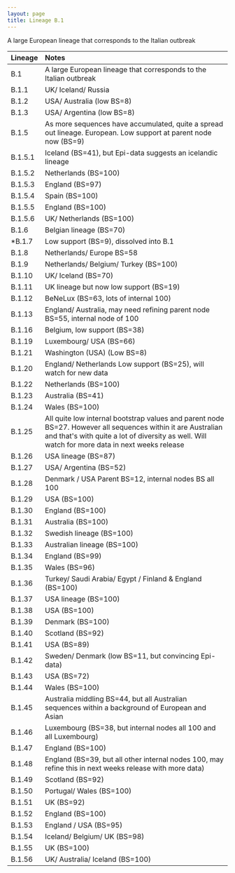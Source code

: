 ```yaml
---
layout: page
title: Lineage B.1
---
```


<p>A large European lineage that corresponds to the Italian outbreak</p>

| Lineage | Notes |
|:-----|:-----|
| B.1 | A large European lineage that corresponds to the Italian outbreak |
| B.1.1 | UK/ Iceland/ Russia |
| B.1.2 | USA/ Australia (low BS=8) |
| B.1.3 | USA/ Argentina (low BS=8) |
| B.1.5 | As more sequences have accumulated, quite a spread out lineage. European. Low support at parent node now (BS=9) |
| B.1.5.1 | Iceland (BS=41), but Epi-data suggests an icelandic lineage |
| B.1.5.2 | Netherlands (BS=100) |
| B.1.5.3 | England (BS=97) |
| B.1.5.4 | Spain (BS=100) |
| B.1.5.5 | England (BS=100) |
| B.1.5.6 | UK/ Netherlands (BS=100) |
| B.1.6 | Belgian lineage (BS=70) |
| *B.1.7 | Low support (BS=9), dissolved into B.1 |
| B.1.8 | Netherlands/ Europe BS=58 |
| B.1.9 | Netherlands/ Belgium/ Turkey (BS=100) |
| B.1.10 | UK/ Iceland (BS=70) |
| B.1.11 | UK lineage but now low support (BS=19) |
| B.1.12 | BeNeLux (BS=63, lots of internal 100) |
| B.1.13 | England/ Australia, may need refining parent node BS=55, internal node of 100 |
| B.1.16 | Belgium, low support (BS=38) |
| B.1.19 | Luxembourg/ USA (BS=66) |
| B.1.21 | Washington (USA) (Low BS=8) |
| B.1.20 | England/ Netherlands Low support (BS=25), will watch for new data |
| B.1.22 | Netherlands (BS=100) |
| B.1.23 | Australia (BS=41) |
| B.1.24 | Wales (BS=100) |
| B.1.25 | All quite low internal bootstrap values and parent node BS=27. However all sequences within it are Australian and that's with quite a lot of diversity as well. Will watch for more data in next weeks release |
| B.1.26 | USA lineage (BS=87) |
| B.1.27 | USA/ Argentina (BS=52) |
| B.1.28 | Denmark / USA Parent BS=12, internal nodes BS all 100 |
| B.1.29 | USA (BS=100) |
| B.1.30 | England (BS=100) |
| B.1.31 | Australia (BS=100) |
| B.1.32 | Swedish lineage (BS=100) |
| B.1.33 | Australian lineage (BS=100) |
| B.1.34 | England (BS=99) |
| B.1.35 | Wales (BS=96) |
| B.1.36 | Turkey/ Saudi Arabia/ Egypt / Finland & England (BS=100) |
| B.1.37 | USA lineage (BS=100) |
| B.1.38 | USA (BS=100) |
| B.1.39 | Denmark (BS=100) |
| B.1.40 | Scotland (BS=92) |
| B.1.41 | USA (BS=89) |
| B.1.42 | Sweden/ Denmark (low BS=11, but convincing Epi-data) |
| B.1.43 | USA (BS=72) |
| B.1.44 | Wales (BS=100) |
| B.1.45 | Australia middling BS=44, but all Australian sequences within a background of European and Asian |
| B.1.46 | Luxembourg (BS=38, but internal nodes all 100 and all Luxembourg) |
| B.1.47 | England (BS=100) |
| B.1.48 | England (BS=39, but all other internal nodes 100, may refine this in next weeks release with more data) |
| B.1.49 | Scotland (BS=92) |
| B.1.50 | Portugal/ Wales (BS=100) |
| B.1.51 | UK (BS=92) |
| B.1.52 | England (BS=100) |
| B.1.53 | England / USA (BS=95) |
| B.1.54 | Iceland/ Belgium/ UK (BS=98) |
| B.1.55 | UK (BS=100) |
| B.1.56 | UK/ Australia/ Iceland (BS=100) |
